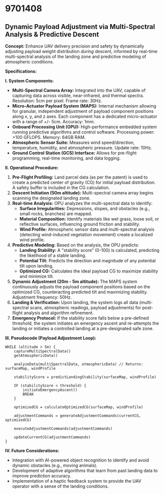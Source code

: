 # 9701408

## Dynamic Payload Adjustment via Multi-Spectral Analysis & Predictive Descent

**Concept:** Enhance UAV delivery precision and safety by dynamically adjusting payload weight distribution *during* descent, informed by real-time multi-spectral analysis of the landing zone and predictive modeling of atmospheric conditions.

**Specifications:**

**I. System Components:**

*   **Multi-Spectral Camera Array:** Integrated into the UAV, capable of capturing data across visible, near-infrared, and thermal spectra. Resolution: 5cm per pixel. Frame rate: 30Hz.
*   **Micro-Actuator Payload System (MAPS):** Internal mechanism allowing for granular, independent adjustment of payload component positions along x, y, and z axes.  Each component has a dedicated micro-actuator with a range of +/- 5cm.  Accuracy: 1mm.
*   **Onboard Processing Unit (OPU):** High-performance embedded system running predictive algorithms and control software. Processing power: >100 GFLOPS. Memory: 64GB RAM.
*   **Atmospheric Sensor Suite:** Measures wind speed/direction, temperature, humidity, and atmospheric pressure.  Update rate: 10Hz.
*   **Ground Control Station (GCS) Interface:** Allows for pre-flight programming, real-time monitoring, and data logging.

**II. Operational Procedure:**

1.  **Pre-Flight Profiling:**  Land parcel data (as per the patent) is used to create a predicted center of gravity (CG) for initial payload distribution.  A safety buffer is included in the CG calculation.
2.  **Descent Initiation (50m altitude):** Multi-spectral camera array begins scanning the designated landing zone.
3.  **Real-time Analysis:** OPU analyzes the multi-spectral data to identify:
    *   **Surface Irregularities:**  Depressions, slopes, and obstacles (e.g., small rocks, branches) are mapped.
    *   **Material Composition:** Identify materials like wet grass, loose soil, or reflective surfaces, influencing ground friction and stability.
    *   **Wind Profile:** Atmospheric sensor data and multi-spectral analysis (detecting wind-induced vegetation movement) create a localized wind profile.
4.  **Predictive Modeling:** Based on the analysis, the OPU predicts:
    *   **Landing Stability:** A "stability score" (0-100) is calculated, predicting the likelihood of a stable landing.
    *   **Potential Tilt:** Predicts the direction and magnitude of any potential tilt upon landing.
    *   **Optimized CG:** Calculates the ideal payload CG to maximize stability and minimize tilt.
5.  **Dynamic Adjustment (20m - 5m altitude):** The MAPS system continuously adjusts the payload component positions based on the optimized CG, counteracting predicted tilt and maximizing stability. Adjustment frequency: 50Hz.
6.  **Landing & Verification:** Upon landing, the system logs all data (multi-spectral scans, atmospheric readings, payload adjustments) for post-flight analysis and algorithm refinement.
7.  **Emergency Protocol:** If the stability score falls below a pre-defined threshold, the system initiates an emergency ascent and re-attempts the landing or initiates a controlled landing at a pre-designated safe zone.

**III. Pseudocode (Payload Adjustment Loop):**

```
WHILE (altitude > 5m) {
    captureMultiSpectralData()
    getAtmosphericData()

    analyzeData(multiSpectralData, atmosphericData) // Returns: surfaceMap, windProfile

    stabilityScore = predictLandingStability(surfaceMap, windProfile)

    IF (stabilityScore < threshold) {
        initiateEmergencyAscent()
        BREAK
    }

    optimizedCG = calculateOptimizedCG(surfaceMap, windProfile)

    adjustmentCommands = generateAdjustmentCommands(currentCG, optimizedCG)

    executeAdjustmentCommands(adjustmentCommands)

    updateCurrentCG(adjustmentCommands)
}
```

**IV. Future Considerations:**

*   Integration with AI-powered object recognition to identify and avoid dynamic obstacles (e.g., moving animals).
*   Development of adaptive algorithms that learn from past landing data to improve prediction accuracy.
*   Implementation of a haptic feedback system to provide the UAV operator with a sense of the landing conditions.